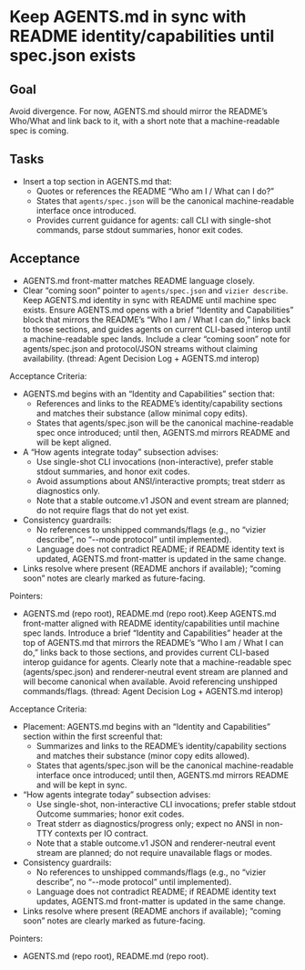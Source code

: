 # Keep AGENTS.md in sync with README identity/capabilities until spec.json exists

## Goal
Avoid divergence. For now, AGENTS.md should mirror the README’s Who/What and link back to it, with a short note that a machine-readable spec is coming.

## Tasks
- Insert a top section in AGENTS.md that:
  - Quotes or references the README “Who am I / What can I do?”
  - States that `agents/spec.json` will be the canonical machine-readable interface once introduced.
  - Provides current guidance for agents: call CLI with single-shot commands, parse stdout summaries, honor exit codes.

## Acceptance
- AGENTS.md front-matter matches README language closely.
- Clear “coming soon” pointer to `agents/spec.json` and `vizier describe`.
Keep AGENTS.md identity in sync with README until machine spec exists.
Ensure AGENTS.md opens with a brief “Identity and Capabilities” block that mirrors the README’s “Who I am / What I can do,” links back to those sections, and guides agents on current CLI-based interop until a machine-readable spec lands. Include a clear “coming soon” note for agents/spec.json and protocol/JSON streams without claiming availability. (thread: Agent Decision Log + AGENTS.md interop)

Acceptance Criteria:
- AGENTS.md begins with an “Identity and Capabilities” section that:
  - References and links to the README’s identity/capability sections and matches their substance (allow minimal copy edits).
  - States that agents/spec.json will be the canonical machine-readable spec once introduced; until then, AGENTS.md mirrors README and will be kept aligned.
- A “How agents integrate today” subsection advises:
  - Use single-shot CLI invocations (non-interactive), prefer stable stdout summaries, and honor exit codes.
  - Avoid assumptions about ANSI/interactive prompts; treat stderr as diagnostics only.
  - Note that a stable outcome.v1 JSON and event stream are planned; do not require flags that do not yet exist.
- Consistency guardrails:
  - No references to unshipped commands/flags (e.g., no “vizier describe”, no “--mode protocol” until implemented).
  - Language does not contradict README; if README identity text is updated, AGENTS.md front-matter is updated in the same change.
- Links resolve where present (README anchors if available); “coming soon” notes are clearly marked as future-facing.

Pointers:
- AGENTS.md (repo root), README.md (repo root).Keep AGENTS.md front-matter aligned with README identity/capabilities until machine spec lands.
Introduce a brief “Identity and Capabilities” header at the top of AGENTS.md that mirrors the README’s “Who I am / What I can do,” links back to those sections, and provides current CLI-based interop guidance for agents. Clearly note that a machine-readable spec (agents/spec.json) and renderer-neutral event stream are planned and will become canonical when available. Avoid referencing unshipped commands/flags. (thread: Agent Decision Log + AGENTS.md interop)

Acceptance Criteria:
- Placement: AGENTS.md begins with an “Identity and Capabilities” section within the first screenful that:
  - Summarizes and links to the README’s identity/capability sections and matches their substance (minor copy edits allowed).
  - States that agents/spec.json will be the canonical machine-readable interface once introduced; until then, AGENTS.md mirrors README and will be kept in sync.
- “How agents integrate today” subsection advises:
  - Use single-shot, non-interactive CLI invocations; prefer stable stdout Outcome summaries; honor exit codes.
  - Treat stderr as diagnostics/progress only; expect no ANSI in non-TTY contexts per IO contract.
  - Note that a stable outcome.v1 JSON and renderer-neutral event stream are planned; do not require unavailable flags or modes.
- Consistency guardrails:
  - No references to unshipped commands/flags (e.g., no “vizier describe”, no “--mode protocol” until implemented).
  - Language does not contradict README; if README identity text updates, AGENTS.md front-matter is updated in the same change.
- Links resolve where present (README anchors if available); “coming soon” notes are clearly marked as future-facing.

Pointers:
- AGENTS.md (repo root), README.md (repo root).